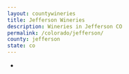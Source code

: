 ```yaml
---
layout: countywineries
title: Jefferson Wineries
description: Wineries in Jefferson CO
permalink: /colorado/jefferson/
county: jefferson
state: co
---
```

-
